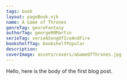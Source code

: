 ```yaml
---
tags: book
layout: pageBook.njk
name: A Game of Thrones
genreTag: genreFantasy
authorTag: georgeRRMartin
serieTag: serieASongOfIceAndFire
bookshelfTag: bookshelfPopular
description: 
coverImage: assets/covers/aGameOfThrones.jpg
---
```


Hello, here is the body of the first blog post.